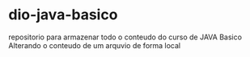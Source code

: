# dio-java-basico
repositorio para armazenar todo o conteudo do curso de JAVA Basico
Alterando o conteudo de um arquvio de forma local